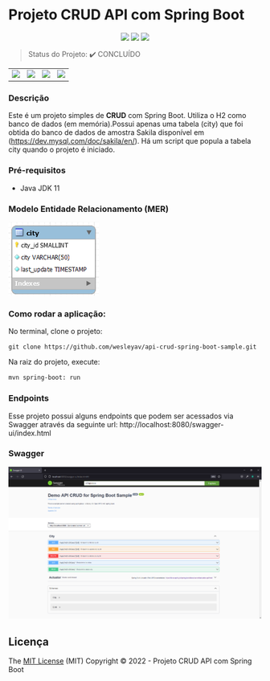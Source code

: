 # Projeto CRUD API com Spring Boot

<p align="center">
  <img src="https://img.shields.io/badge/SPRING-FRAMEWORK-blue">
  <img src="https://img.shields.io/badge/LICENSE-MIT-blue">
  <img src="https://img.shields.io/badge/STATUS-CONCLUIDO-blue">
</p>

> Status do Projeto: :heavy_check_mark: CONCLUÍDO

<table>
  <tr>
    <td><img widht="100" height="100" src="https://cdn.jsdelivr.net/gh/devicons/devicon/icons/spring/spring-original-wordmark.svg" /></td>
    <td><img widht="100" height="100" src="https://cdn.jsdelivr.net/gh/devicons/devicon/icons/java/java-plain-wordmark.svg" /></td>
    <td><img widht="100" height="100" src="https://cdn.jsdelivr.net/gh/devicons/devicon/icons/tomcat/tomcat-original-wordmark.svg" /></td>
    <td><img widht="100" height="100" src="https://pics.freeicons.io/uploads/icons/png/2550246031617448419-512.png" /></td>
  </tr>
</table>

### Descrição

Este é um projeto simples de <b>CRUD</b> com Spring Boot. Utiliza o H2 como banco de dados (em memória).Possui apenas uma tabela (city) que foi obtida do banco de dados de amostra Sakila disponível em (https://dev.mysql.com/doc/sakila/en/). Há um script que popula a tabela city quando o projeto é iniciado.

### Pré-requisitos

- Java JDK 11

### Modelo Entidade Relacionamento (MER)

![](/src/main/resources/docs/img/01-table-city.png)

### Como rodar a aplicação:

No terminal, clone o projeto:

```git
git clone https://github.com/wesleyav/api-crud-spring-boot-sample.git
```

Na raiz do projeto, execute:

```bash
mvn spring-boot: run
```

### Endpoints

Esse projeto possui alguns endpoints que podem ser acessados via Swagger através da seguinte url: http://localhost:8080/swagger-ui/index.html

### Swagger

![](/src/main/resources/docs/img/01-swagger.png)

## Licença

The [MIT License]() (MIT)
Copyright :copyright: 2022 - Projeto CRUD API com Spring Boot
